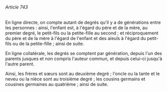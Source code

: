 ###### Article 743

En ligne directe, on compte autant de degrés qu'il y a de générations entre les personnes : ainsi, l'enfant est, à l'égard du père et de la mère, au premier degré, le petit-fils ou la petite-fille au second ; et réciproquement du père et de la mère à l'égard de l'enfant et des aïeuls à l'égard du petit-fils ou de la petite-fille ; ainsi de suite.

En ligne collatérale, les degrés se comptent par génération, depuis l'un des parents jusques et non compris l'auteur commun, et depuis celui-ci jusqu'à l'autre parent.

Ainsi, les frères et sœurs sont au deuxième degré ; l'oncle ou la tante et le neveu ou la nièce sont au troisième degré ; les cousins germains et cousines germaines au quatrième ; ainsi de suite.

